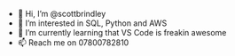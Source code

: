 - 👋 Hi, I’m @scottbrindley
- 👀 I’m interested in SQL, Python and AWS
- 🌱 I’m currently learning that VS Code is freakin awesome
- 📫 Reach me on 07800782810

<!---
scottbrindley/scottbrindley is a ✨ special ✨ repository because its `README.md` (this file) appears on your GitHub profile.
You can click the Preview link to take a look at your changes.
--->
